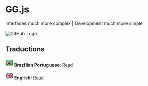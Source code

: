 # GG.js
Interfaces much more complex | Development much more simple

![GitHub Logo](https://imgur.com/w1t6BeL.png)


## Traductions
![br](https://raw.githubusercontent.com/gosquared/flags/master/flags/flags/shiny/24/Brazil.png) **Brazilian Portuguese:** [Read](translations/br.md)

![br](https://raw.githubusercontent.com/gosquared/flags/master/flags/flags/shiny/24/United-Kingdom.png) **English:** [Read](translations/en.md)
